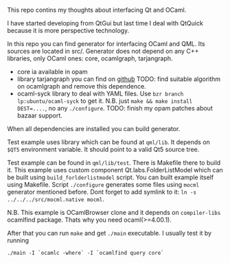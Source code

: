 This repo contins my thoughts about interfacing Qt and OCaml.

I have started developing from QtGui but last time I deal with QtQuick because it is more perspective technology.

In this repo you can find generator for interfacing OCaml and QML. Its sources are located in src/. Generator does not depend on any C++ libraries, only OCaml ones: core, ocamlgraph, tarjangraph.
  * core ia available in opam
  * library tarjangraph you can find on [github](https://github.com/Kakadu/tarjan)
    TODO: find suitable algorithm on ocamlgraph and remove this dependence.
  * ocaml-syck library to deal with YAML files. Use `bzr branch lp:ubuntu/ocaml-syck` to get it.
    N.B. just `make && make install DEST=....`, no any `./configure`.
    TODO: finish my opam patches about bazaar support.


When all dependencies are installed you can build generator.

Test example uses library which can be found at `qml/lib`. It depends on `$QT5` environment variable. It should point to a valid Qt5 source tree.

Test example can be found in `qml/lib/test`. There is Makefile there to build it. This example uses custom component Qt.labs.FolderListModel which can be built using `build_forlderlistmodel` script. You can built example itself using Makefile. Script `./configure` generates some files using `mocml` generator mentioned before. Dont forget to add symlink to it: `ln -s ../../../src/mocml.native mocml`.

N.B. This example is OCamlBrowser clone and it depends on `compiler-libs` ocamlfind package. Thats why you need ocaml(>=4.00.1).


After that you can run `make` and get `./main` executable. I usually test it by running 

    ./main -I `ocamlc -where` -I `ocamlfind query core`


